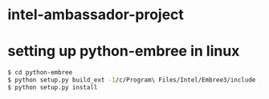 # intel-ambassador-project

# setting up python-embree in linux
```bash
$ cd python-embree
$ python setup.py build_ext -I/c/Program\ Files/Intel/Embree3/include -L /c/Program\ Files/Intel/Embree3/lib
$ python setup.py install
```